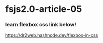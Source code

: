 # fsjs2.0-article-05   
### learn flexbox css link below!    
https://dr2web.hashnode.dev/flexbox-in-css
